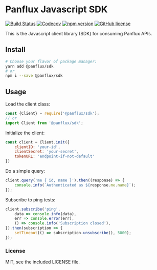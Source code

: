 # Panflux Javascript SDK

[![Build Status](https://img.shields.io/travis/com/panflux/sdk-javascript.svg)](https://github.com/panflux/sdk-javascript)
[![Codecov](https://img.shields.io/codecov/c/github/panflux/sdk-javascript.svg)](https://codecov.io/gh/panflux/sdk-javascript)
[![npm version](https://badge.fury.io/js/%40panflux%2Fsdk.svg)](https://badge.fury.io/js/%40panflux%2Fsdk)
[![GitHub license](https://img.shields.io/github/license/panflux/sdk-javascript.svg)](https://github.com/panflux/sdk-javascript/blob/master/LICENSE)

This is the Javascript client library (SDK) for consuming Panflux APIs.

## Install

```bash
# Choose your flavor of package manager:
yarn add @panflux/sdk
# or
npm i --save @panflux/sdk
```

## Usage

Load the client class:
```js
const {Client} = require('@panflux/sdk');
// or
import Client from '@panflux/sdk';
```
Initialize the client:
```js
const client = Client.init({
    clientID: 'your-id',
    clientSecret: 'your-secret',
    tokenURL: 'endpoint-if-not-default'
})
```
Do a simple query:
```js
client.query('me { id, name }').then((response) => {
    console.info(`Authenticated as ${response.me.name}`);
});
```
Subscribe to ping tests:
```js
client.subscribe('ping',
    data => console.info(data),
    err => console.error(err),
    () => console.info('Subscription closed'),
}).then(subscription => {
    setTimeout(() => subscription.unsubscribe(), 5000);
});
```

### License

MIT, see the included LICENSE file.
